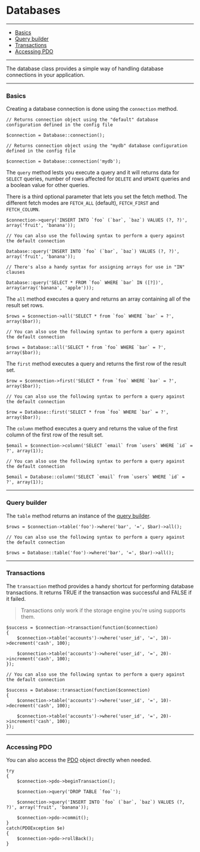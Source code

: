 # Databases

--------------------------------------------------------

* [Basics](#basics)
* [Query builder](#query_builder)
* [Transactions](#transactions)
* [Accessing PDO](#accessing_pdo)

--------------------------------------------------------

The database class provides a simple way of handling database connections in your application.

--------------------------------------------------------

<a id="basics"></a>

### Basics

Creating a database connection is done using the ```connection``` method.

	// Returns connection object using the "default" database configuration defined in the config file

	$connection = Database::connection();

	// Returns connection object using the "mydb" database configuration defined in the config file

	$connection = Database::connection('mydb');

The ```query``` method lests you execute a query and it will returns data for ```SELECT``` queries, number of rows affected for ```DELETE``` and ```UPDATE``` queries and a boolean value for other queries.

There is a third optional parameter that lets you set the fetch method. The different fetch modes are ```FETCH_ALL``` (default), ```FETCH_FIRST``` and ```FETCH_COLUMN```.

	$connection->query('INSERT INTO `foo` (`bar`, `baz`) VALUES (?, ?)', array('fruit', 'banana'));

	// You can also use the following syntax to perform a query against the default connection

	Database::query('INSERT INTO `foo` (`bar`, `baz`) VALUES (?, ?)', array('fruit', 'banana'));

	// There's also a handy syntax for assigning arrays for use in "IN" clauses

	Database::query('SELECT * FROM `foo` WHERE `bar` IN ([?])', array(array('banana', 'apple')));

The ```all``` method executes a query and returns an array containing all of the result set rows.

	$rows = $connection->all('SELECT * from `foo` WHERE `bar` = ?', array($bar));

	// You can also use the following syntax to perform a query against the default connection

	$rows = Database::all('SELECT * from `foo` WHERE `bar` = ?', array($bar));

The ```first``` method executes a query and returns the first row of the result set.

	$row = $connection->first('SELECT * from `foo` WHERE `bar` = ?', array($bar));

	// You can also use the following syntax to perform a query against the default connection

	$row = Database::first('SELECT * from `foo` WHERE `bar` = ?', array($bar));

The ```column``` method executes a query and returns the value of the first column of the first row of the result set.

	$email = $connection->column('SELECT `email` from `users` WHERE `id` = ?', array(1));

	// You can also use the following syntax to perform a query against the default connection

	$email = Database::column('SELECT `email` from `users` WHERE `id` = ?', array(1));

--------------------------------------------------------

<a id="query_builder"></a>

### Query builder

The ```table``` method returns an instance of the [query builder](:base_url:/docs/:version:/databases:query-builder).

	$rows = $connection->table('foo')->where('bar', '=', $bar)->all();

	// You can also use the following syntax to perform a query against the default connection

	$rows = Database::table('foo')->where('bar', '=', $bar)->all();

--------------------------------------------------------

<a id="transactions"></a>

### Transactions

The ```transaction``` method provides a handy shortcut for performing database transactions. It returns TRUE if the transaction was successful and FALSE if it failed.

> Transactions only work if the storage engine you're using supports them.

	$success = $connection->transaction(function($connection)
	{
		$connection->table('accounts')->where('user_id', '=', 10)->decrement('cash', 100);

		$connection->table('accounts')->where('user_id', '=', 20)->increment('cash', 100);
	});

	// You can also use the following syntax to perform a query against the default connection

	$success = Database::transaction(function($connection)
	{
		$connection->table('accounts')->where('user_id', '=', 10)->decrement('cash', 100);

		$connection->table('accounts')->where('user_id', '=', 20)->increment('cash', 100);
	});

--------------------------------------------------------

<a id="accessing_pdo"></a>

### Accessing PDO

You can also access the [PDO](http://php.net/manual/en/book.pdo.php) object directly when needed.

	try
	{
		$connection->pdo->beginTransaction();
		
		$connection->query('DROP TABLE `foo`');

		$connection->query('INSERT INTO `foo` (`bar`, `baz`) VALUES (?, ?)', array('fruit', 'banana'));

		$connection->pdo->commit();
	}
	catch(PDOException $e)
	{
		$connection->pdo->rollBack();
	}